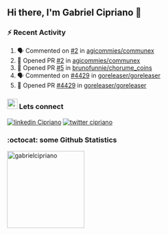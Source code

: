 ## Hi there, I'm Gabriel Cipriano 👋


### :zap: Recent Activity
<!--START_SECTION:activity-->
1. 🗣 Commented on [#2](https://github.com/agicommies/communex/pull/2#issuecomment-1904757099) in [agicommies/communex](https://github.com/agicommies/communex)
2. 💪 Opened PR [#2](https://github.com/agicommies/communex/pull/2) in [agicommies/communex](https://github.com/agicommies/communex)
3. 💪 Opened PR [#5](https://github.com/brunofunnie/chorume_coins/pull/5) in [brunofunnie/chorume_coins](https://github.com/brunofunnie/chorume_coins)
4. 🗣 Commented on [#4429](https://github.com/goreleaser/goreleaser/pull/4429#issuecomment-1817945245) in [goreleaser/goreleaser](https://github.com/goreleaser/goreleaser)
5. 💪 Opened PR [#4429](https://github.com/goreleaser/goreleaser/pull/4429) in [goreleaser/goreleaser](https://github.com/goreleaser/goreleaser)
<!--END_SECTION:activity-->

### <img src="https://media3.giphy.com/media/S4CNuVzv50UH6gG5AN/giphy.gif?cid=ecf05e47dbmkqif1p4g2lpyegp44k864gkmp9p7bzp2k9hxh&ep=v1_stickers_search&rid=giphy.gif&ct=s" height="24"></img> Lets connect 
<a href="https://www.linkedin.com/in/gabrielcipriano/" target="blank"><img align="center" src="https://img.shields.io/badge/linkedin-%230077B5.svg?&style=for-the-badge&logo=linkedin&logoColor=white" alt="linkedin Cipriano" /></a> <a href="https://twitter.com/ciprigabs" target="blank"><img align="center" src="https://img.shields.io/badge/Twitter-1DA1F2?style=for-the-badge&logo=twitter&logoColor=white" alt="twitter cipriano" /></a>

### :octocat: some Github Statistics

<div>
  <a href="https://github.com/gabrielcipriano">
  <img height="180" src="https://github-readme-stats.vercel.app/api?username=gabrielcipriano&count_private=true&show_icons=true&theme=nord" alt="gabrielcipriano"/>
  </a>
</div>
